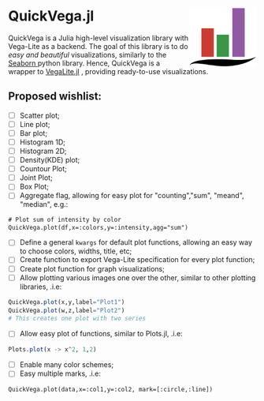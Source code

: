 # QuickVega.jl <img align="right" src="./images/quickvega_logo.svg" height="120"></img>


QuickVega is a Julia high-level visualization library with Vega-Lite as a backend.
The goal of this library is to do *easy and beautiful* visualizations,
similarly to the [ Seaborn ]( https://github.com/mwaskom/seaborn ) python library.
Hence, QuickVega is a wrapper to
[VegaLite.jl]( https://github.com/queryverse/VegaLite.jl )
, providing ready-to-use visualizations.

## Proposed wishlist:
- [ ] Scatter plot;
- [ ] Line plot;
- [ ] Bar plot;
- [ ] Histogram 1D;
- [ ] Histogram 2D;
- [ ] Density(KDE) plot;
- [ ] Countour Plot;
- [ ] Joint Plot;
- [ ] Box Plot;
- [ ] Aggregate flag, allowing for easy plot for "counting","sum", "meand", "median", e.g.:
```
# Plot sum of intensity by color
QuickVega.plot(df,x=:colors,y=:intensity,agg="sum")
```
- [ ] Define a general `kwargs` for default plot functions, allowing
an easy way to choose colors, widths, title, etc;
- [ ] Create function to export Vega-Lite specification
for every plot function;
- [ ] Create plot function for graph visualizations;
- [ ] Allow plotting various images one over the other, similar to
other plotting libraries, .i.e:
```julia
QuickVega.plot(x,y,label="Plot1")
QuickVega.plot(w,z,label="Plot2")
# This creates one plot with two series
```
- [ ] Allow easy plot of functions, similar to Plots.jl, .i.e:
```julia
Plots.plot(x -> x^2, 1,2)
```
- [ ] Enable many color schemes;
- [ ] Easy multiple marks, .i.e:
```
QuickVega.plot(data,x=:col1,y=:col2, mark=[:circle,:line])
```

